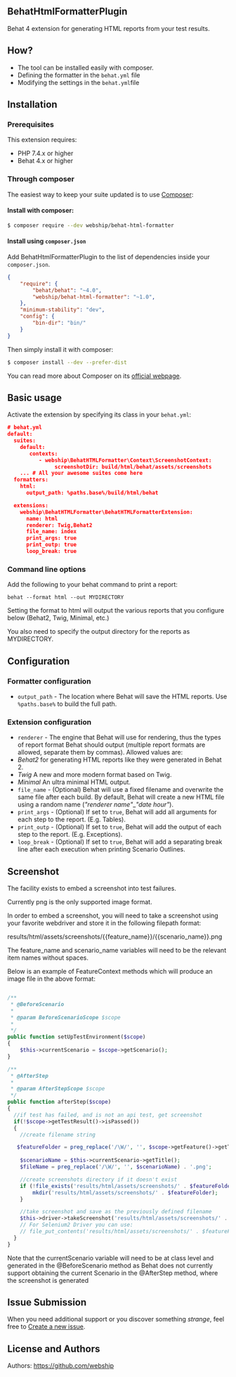 ## BehatHtmlFormatterPlugin

Behat 4 extension for generating HTML reports from your test results.

## How?

* The tool can be installed easily with composer.
* Defining the formatter in the `behat.yml` file
* Modifying the settings in the `behat.yml`file

## Installation

### Prerequisites

This extension requires:

* PHP 7.4.x or higher
* Behat 4.x or higher

### Through composer

The easiest way to keep your suite updated is to use [Composer](http://getcomposer.org>):

#### Install with composer:

```bash
$ composer require --dev webship/behat-html-formatter
```

#### Install using `composer.json`

Add BehatHtmlFormatterPlugin to the list of dependencies inside your `composer.json`.

```json
{
    "require": {
        "behat/behat": "~4.0",
        "webship/behat-html-formatter": "~1.0",
    },
    "minimum-stability": "dev",
    "config": {
        "bin-dir": "bin/"
    }
}
```

Then simply install it with composer:

```bash
$ composer install --dev --prefer-dist
```

You can read more about Composer on its [official webpage](http://getcomposer.org).

## Basic usage

Activate the extension by specifying its class in your `behat.yml`:

```json
# behat.yml
default:
  suites:
    default:
       contexts:
          - webship\BehatHTMLFormatter\Context\ScreenshotContext:
               screenshotDir: build/html/behat/assets/screenshots
    ... # All your awesome suites come here
  formatters:
    html:
      output_path: %paths.base%/build/html/behat

  extensions:
    webship\BehatHTMLFormatter\BehatHTMLFormatterExtension:
      name: html
      renderer: Twig,Behat2
      file_name: index
      print_args: true
      print_outp: true
      loop_break: true
```

### Command line options

Add the following to your behat command to print a report:

`behat --format html --out MYDIRECTORY`

Setting the format to html will output the various reports that you configure below (Behat2, Twig, Minimal, etc.)

You also need to specify the output directory for the reports as MYDIRECTORY.

## Configuration

### Formatter configuration

* `output_path` - The location where Behat will save the HTML reports. Use `%paths.base%` to build the full path.

### Extension configuration

* `renderer` - The engine that Behat will use for rendering, thus the types of report format Behat should output (multiple report formats are allowed, separate them by commas). Allowed values are:
 * *Behat2* for generating HTML reports like they were generated in Behat 2.
 * *Twig* A new and more modern format based on Twig.
 * *Minimal* An ultra minimal HTML output.
* `file_name` - (Optional) Behat will use a fixed filename and overwrite the same file after each build. By default, Behat will create a new HTML file using a random name (*"renderer name"*_*"date hour"*).
* `print_args` - (Optional) If set to `true`, Behat will add all arguments for each step to the report. (E.g. Tables).
* `print_outp` - (Optional) If set to `true`, Behat will add the output of each step to the report. (E.g. Exceptions).
* `loop_break` - (Optional) If set to `true`, Behat will add a separating break line after each execution when printing Scenario Outlines.

## Screenshot

The facility exists to embed a screenshot into test failures.

Currently png is the only supported image format.

In order to embed a screenshot, you will need to take a screenshot using your favorite webdriver and store it in the following filepath format:

results/html/assets/screenshots/{{feature_name}}/{{scenario_name}}.png

The feature_name and scenario_name variables will need to be the relevant item names without spaces.

Below is an example of FeatureContext methods which will produce an image file in the above format:

```php

/**
 * @BeforeScenario
 *
 * @param BeforeScenarioScope $scope
 *
 */
public function setUpTestEnvironment($scope)
{
    $this->currentScenario = $scope->getScenario();
}

/**
 * @AfterStep
 *
 * @param AfterStepScope $scope
 */
public function afterStep($scope)
{
  //if test has failed, and is not an api test, get screenshot
  if(!$scope->getTestResult()->isPassed())
  {
    //create filename string

   $featureFolder = preg_replace('/\W/', '', $scope->getFeature()->getTitle());
      
    $scenarioName = $this->currentScenario->getTitle();
    $fileName = preg_replace('/\W/', '', $scenarioName) . '.png';

    //create screenshots directory if it doesn't exist
    if (!file_exists('results/html/assets/screenshots/' . $featureFolder)) {
        mkdir('results/html/assets/screenshots/' . $featureFolder);
    }

    //take screenshot and save as the previously defined filename
    $this->driver->takeScreenshot('results/html/assets/screenshots/' . $featureFolder . '/' . $fileName);
    // For Selenium2 Driver you can use:
    // file_put_contents('results/html/assets/screenshots/' . $featureFolder . '/' . $fileName, $this->getSession()->getDriver()->getScreenshot());
  }
}

```

Note that the currentScenario variable will need to be at class level and generated in the @BeforeScenario method as Behat does not currently support obtaining the current Scenario in the @AfterStep method, where the screenshot is generated

## Issue Submission

When you need additional support or you discover something *strange*, feel free to [Create a new issue](https://github.com/webship/behat-html-formatter).

## License and Authors

Authors: https://github.com/webship


